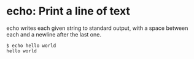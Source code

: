 # echo: Print a line of text
echo writes each given string to standard output, with a space between each and a newline after the last one.

```
$ echo hello world
hello world
```
